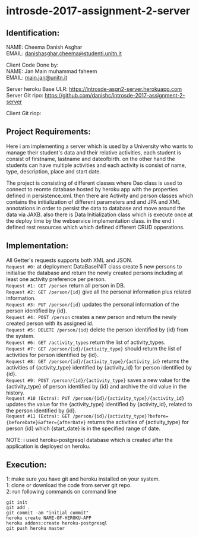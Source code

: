 # introsde-2017-assignment-2-server

## Identification:  
NAME: Cheema Danish Asghar  
EMAIL: danishasghar.cheema@studenti.unitn.it  

Client Code Done by:  
NAME: Jan Main muhammad faheem  
EMAIL: main.jan@unitn.it  

Server heroku Base ULR: https://introsde-asgn2-server.herokuapp.com 
Server Git ripo: https://github.com/danishc/introsde-2017-assignment-2-server  

Client Git riop:  


## Project Requirements:
Here i am implementing a server which is used by a University who wants to manage their student's data and their relative activities, each student is consist of firstname, lastname and dateofbirth. 
on the other hand the students can have multiple activities and each activity is consist of name, type, description, place and start date.

The project is consisting of different classes where Dao class is used to connect to reomte database hosted by heroku app with the properties defined in persistence.xml. then there are Activity and person classes which contains the initialization of different parameters and and JPA and XML annotations in order to persist the data to database and move around the data via JAXB. also there is Data Initialization class which is execute once at the deploy time by the webservice implementation class. in the end i defined rest resources which which defined different CRUD opperations.  

## Implementation:  
All Getter's requests supports both XML and JSON.  
`Request #0:` at deployment DataBaseINIT class create 5 new persons to initialise the database and return the newly created persons including at least one activity preference per person.  
`Request #1: GET /person` return all person in DB.  
`Request #2: GET /person/{id}` give all the personal information plus related information.  
`Request #3: PUT /person/{id}` updates the personal information of the person identified by {id}.  
`Request #4: POST /person` creates a new person and return the newly created person with its assigned id.  
`Request #5: DELETE /person/{id}` delete the person identified by {id} from the system.  
`Request #6: GET /activity_types` return the list of activity_types.  
`Request #7: GET /person/{id}/{activity_type}` should return the list of activities for person identified by {id}.  
`Request #8: GET /person/{id}/{activity_type}/{activity_id}` returns the activities of {activity_type} identified by {activity_id} for person identified by {id}.  
`Request #9: POST /person/{id}/{activity_type}` saves a new value for the {activity_type} of person identified by {id} and archive the old value in the history.  
`Request #10 (Extra): PUT /person/{id}/{activity_type}/{activity_id}` updates the value for the {activity_type} identified by {activity_id}, related to the person identified by {id}.  
`Request #11 (Extra): GET /person/{id}/{activity_type}?before={beforeDate}&after={afterDate}` returns the activities of {activity_type} for person {id} which {start_date} is in the specified range of date.  

NOTE: i used heroku-postgresql database which is created after the application is deployed on heroku.  

## Execution:  
1: make sure you have git and heroku installed on your system.  
1: clone or download the code from server git repo.  
2: run following commands on command line   
```
git init
git add .
git commit -am "initial commit"
heroku create NAME-OF-HEROKU-APP
heroku addons:create heroku-postgresql
git push heroku master
```
